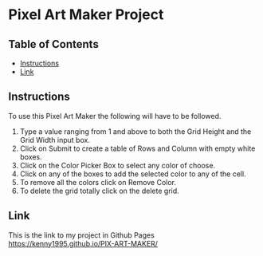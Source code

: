 # Pixel Art Maker Project

## Table of Contents

* [Instructions](#instructions)
* [Link](#Link)

## Instructions

To use this Pixel Art Maker
the following will have to be followed.

1. Type a value ranging from 1 and above to both the Grid Height and the Grid Width input box.
2. Click on Submit to create a table of Rows and Column with empty white boxes.
3. Click on the Color Picker Box to select any color of choose.
4. Click on any of the boxes to add the selected color to any of the cell.
5. To remove all the colors click on Remove Color.
6. To delete the grid totally click on the delete grid.

## Link

This is the link to my project in Github Pages https://kenny1995.github.io/PIX-ART-MAKER/